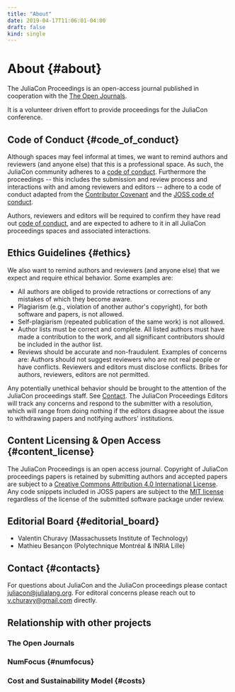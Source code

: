 ```yaml
---
title: "About"
date: 2019-04-17T11:06:01-04:00
draft: false
kind: single
---
```


# About {#about}

The JuliaCon Proceedings is an open-access journal published in
cooperation with the [The Open Journals](http://www.theoj.org/).

It is a volunteer driven effort to provide proceedings for the JuliaCon conference.

## Code of Conduct {#code_of_conduct}

Although spaces may feel informal at times, we want to remind authors and reviewers (and anyone else) that this is a professional space. As such,
the JuliaCon community adheres to a [code of conduct](https://juliacon.org/2019/coc). Furthermore the proceedings -- this includes the submission
and review process and interactions with and among reviewers and editors -- adhere to a code of conduct adapted from the [Contributor Covenant](https://www.contributor-covenant.org/)
and the [JOSS code of conduct](https://github.com/openjournals/joss/blob/master/CODE_OF_CONDUCT.md).

Authors, reviewers and editors will be required to confirm they have read out [code of conduct](/coc), and are expected to adhere to it in all
JuliaCon proceedings spaces and associated interactions.

## Ethics Guidelines {#ethics}

We also want to remind authors and reviewers (and anyone else) that we expect and require ethical behavior. Some examples are:

- All authors are obliged to provide retractions or corrections of any mistakes of which they become aware.
- Plagiarism (e.g., violation of another author's copyright), for both software and papers, is not allowed.
- Self-plagiarism (repeated publication of the same work) is not allowed.
- Author lists must be correct and complete. All listed authors must have made a contribution to the work, and all significant contributors should be included in the author list.
- Reviews should be accurate and non-fraudulent. Examples of concerns are: Authors should not suggest reviewers who are not real people or have conflicts. Reviewers and editors must disclose conflicts. Bribes for authors, reviewers, editors are not permitted.

Any potentially unethical behavior should be brought to the attention of the JuliaCon proceedings staff. See [Contact](#contact).
The JuliaCon Proceedings Editors will track any concerns and respond to the submitter with a resolution,
which will range from doing nothing if the editors disagree about the issue to withdrawing papers and notifying authors' institutions.

## Content Licensing & Open Access {#content_license}

The JuliaCon Proceedings is an open access journal. Copyright of JuliaCon proceedings papers
is retained by submitting authors and accepted papers are subject to a [Creative Commons Attribution 4.0 International License](http://creativecommons.org/licenses/by/4.0/").
Any code snippets included in JOSS papers are subject to the [MIT license](https://opensource.org/licenses/MIT)
regardless of the license of the submitted software package under review.</p>

## Editorial Board {#editorial_board}

- Valentin Churavy (Massachussets Institute of Technology)
- Mathieu Besançon (Polytechnique Montréal & INRIA Lille)

## Contact {#contacts}

For questions about JuliaCon and the JuliaCon proceedings please contact <juliacon@julialang.org>.
For editoral concerns please reach out to <v.churavy@gmail.com> directly.

## Relationship with other projects
### The Open Journals
### NumFocus {#numfocus}
### Cost and Sustainability Model {#costs}

